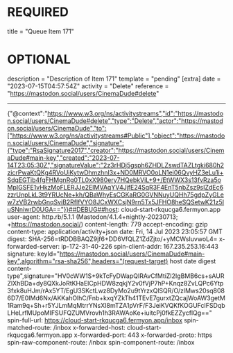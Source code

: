 
# REQUIRED
title = "Queue Item 171"
# OPTIONAL
description = "Description of Item 171"
template = "pending"
[extra]
date = "2023-07-15T04:57:54Z"
activity = "Delete"
reference = "https://mastodon.social/users/CinemaDude#delete"

---
{"@context":"https://www.w3.org/ns/activitystreams","id":"https://mastodon.social/users/CinemaDude#delete","type":"Delete","actor":"https://mastodon.social/users/CinemaDude","to":["https://www.w3.org/ns/activitystreams#Public"],"object":"https://mastodon.social/users/CinemaDude","signature":{"type":"RsaSignature2017","creator":"https://mastodon.social/users/CinemaDude#main-key","created":"2023-07-14T23:05:30Z","signatureValue":"2z3rHDj5gsph6ZHDLZswdTAZLtgki680h2zicrPwaKtQKg4RVoUiKytwDhmzhnl3x+ND0MRVO0oLN1ei06QvyHZ3eLu1i+SdqEGTib4fgFHMgnRg0TL0xX980ery7HQebkViL+9+/EtWWX3s13fvRza5oMpIGSFE1vHkzMoFLERJJe2EIMVAqYV4JjfE24SqR3F4EnT5nbZsz9sIZdEc6zzrUnpLkL3t9YRUcNe+kh/QBaWhyEsCGKaRG0GVNNuyUQHh75gdpZyGLew7zVB2rwbGnqSviB2RflfVYO8JCxWXCsjN9rn5Tx5JFHO8heSQSetwK21z5IuSNniwrD0UGA=="}}##DEBUG##host: cloud-start-rkqucga6.fermyon.app
user-agent: http.rb/5.1.1 (Mastodon/4.1.4+nightly-20230713; +https://mastodon.social/)
content-length: 779
accept-encoding: gzip
content-type: application/activity+json
date: Fri, 14 Jul 2023 23:05:57 GMT
digest: SHA-256=tRDDBBAQZ9jf6+DD6VfQLZ1ZdZjto/+yMCWsIuvwoL4=
x-forwarded-server: ip-172-31-40-226
spin-client-addr: 167.235.253.16:443
signature: keyId="https://mastodon.social/users/CinemaDude#main-key",algorithm="rsa-sha256",headers="(request-target) host date digest content-type",signature="HV0cWW1S+9kTcFyDWapQIRAvCfMtiZl2IgBMB6cs+sAURZlXhBDa+dy8QXkJoRtKHaElCpHDW8zqkjY2v0fVjP7hP+Knqz8ZvLQPc6Ytp3fxk8uHJm/rAx5YT/EgU3SKctLwz8DyMo2u9tYrzxQlSQR/O/zlMws20sq8086D7/E0IMd6Nx/AKKahOlhC/Fnb+kxqYZkTh41TEvE7gurxtZQcajWoAW3getM1Ram9q+Sh+r5YJLmMqMtrrYNsXI8mTZA1pVrF/F3JeiKVQKfKOGUFcIFSDqbLHeLrfMUpoMIFSUFQZUMVrovh1h3RAWAoKe+iuitcPj0fkEZZycflQg=="
spin-full-url: https://cloud-start-rkqucga6.fermyon.app/inbox
spin-matched-route: /inbox
x-forwarded-host: cloud-start-rkqucga6.fermyon.app
x-forwarded-port: 443
x-forwarded-proto: https
spin-raw-component-route: /inbox
spin-component-route: /inbox

